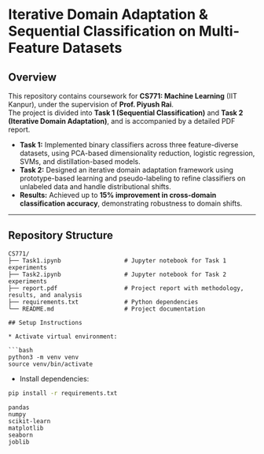 # Iterative Domain Adaptation & Sequential Classification on Multi-Feature Datasets

## Overview
This repository contains coursework for **CS771: Machine Learning** (IIT Kanpur), under the supervision of **Prof. Piyush Rai**.  
The project is divided into **Task 1 (Sequential Classification)** and **Task 2 (Iterative Domain Adaptation)**, and is accompanied by a detailed PDF report.  

- **Task 1:** Implemented binary classifiers across three feature-diverse datasets, using PCA-based dimensionality reduction, logistic regression, SVMs, and distillation-based models.  
- **Task 2:** Designed an iterative domain adaptation framework using prototype-based learning and pseudo-labeling to refine classifiers on unlabeled data and handle distributional shifts.  
- **Results:** Achieved up to **15% improvement in cross-domain classification accuracy**, demonstrating robustness to domain shifts.  

---

## Repository Structure
```text
CS771/
├── Task1.ipynb                  # Jupyter notebook for Task 1 experiments
├── Task2.ipynb                  # Jupyter notebook for Task 2 experiments
├── report.pdf                   # Project report with methodology, results, and analysis
├── requirements.txt             # Python dependencies
└── README.md                    # Project documentation

## Setup Instructions

* Activate virtual environment:
  
```bash
python3 -m venv venv
source venv/bin/activate
```
* Install dependencies:
```bash
pip install -r requirements.txt
```

``` text
pandas
numpy
scikit-learn
matplotlib
seaborn
joblib
```


